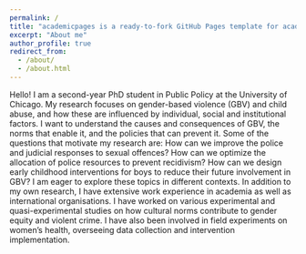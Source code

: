 ```yaml
---
permalink: /
title: "academicpages is a ready-to-fork GitHub Pages template for academic personal websites"
excerpt: "About me"
author_profile: true
redirect_from: 
  - /about/
  - /about.html
---
```


Hello! I am a second-year PhD student in Public Policy at the University of Chicago. My research focuses on gender-based violence (GBV) and child abuse, and how these are influenced by individual, social and institutional factors. I want to understand the causes and consequences of GBV, the norms that enable it, and the policies that can prevent it.
Some of the questions that motivate my research are: How can we improve the police and judicial responses to sexual offences? How can we optimize the allocation of police resources to prevent recidivism? How can we design early childhood interventions for boys to reduce their future involvement in GBV? I am eager to explore these topics in different contexts.
In addition to my own research, I have extensive work experience in academia as well as international organisations. I have worked on various experimental and quasi-experimental studies on how cultural norms contribute to gender equity and violent crime. I have also been involved in field experiments on women’s health, overseeing data collection and intervention implementation.
